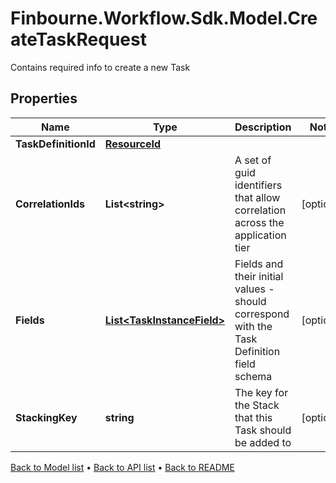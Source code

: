 # Finbourne.Workflow.Sdk.Model.CreateTaskRequest
Contains required info to create a new Task

## Properties

Name | Type | Description | Notes
------------ | ------------- | ------------- | -------------
**TaskDefinitionId** | [**ResourceId**](ResourceId.md) |  | 
**CorrelationIds** | **List&lt;string&gt;** | A set of guid identifiers that allow correlation across the application tier | [optional] 
**Fields** | [**List&lt;TaskInstanceField&gt;**](TaskInstanceField.md) | Fields and their initial values - should correspond with the Task Definition field schema | [optional] 
**StackingKey** | **string** | The key for the Stack that this Task should be added to | [optional] 

[Back to Model list](../README.md#documentation-for-models) &#8226; [Back to API list](../README.md#documentation-for-api-endpoints) &#8226; [Back to README](../README.md)

